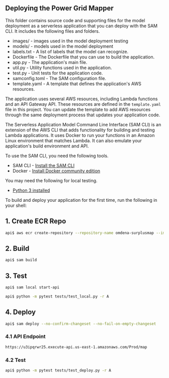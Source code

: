## Deploying the Power Grid Mapper

This folder contains source code and supporting files for the model deployment as a serverless application that you can deploy with the SAM CLI. It includes the following files and folders.

- images/ - images used in the model deployment testing
- models/ - models used in the model deployment
- labels.txt - A list of labels that the model can recognize.
- Dockerfile - The Dockerfile that you can use to build the application.
- app.py - The application's main file.
- util.py - Utility functions used in the application.
- test.py - Unit tests for the application code.
- samconfig.toml - The SAM configuration file.
- template.yaml - A template that defines the application's AWS resources.

The application uses several AWS resources, including Lambda functions and an API Gateway API. These resources are defined in the `template.yaml` file in this project. You can update the template to add AWS resources through the same deployment process that updates your application code.

The Serverless Application Model Command Line Interface (SAM CLI) is an extension of the AWS CLI that adds functionality for building and testing Lambda applications. It uses Docker to run your functions in an Amazon Linux environment that matches Lambda. It can also emulate your application's build environment and API.

To use the SAM CLI, you need the following tools.

* SAM CLI - [Install the SAM CLI](https://docs.aws.amazon.com/serverless-application-model/latest/developerguide/serverless-sam-cli-install.html)
* Docker - [Install Docker community edition](https://hub.docker.com/search/?type=edition&offering=community)

You may need the following for local testing.
* [Python 3 installed](https://www.python.org/downloads/)

To build and deploy your application for the first time, run the following in your shell:

## 1. Create ECR Repo
```bash
api$ aws ecr create-repository --repository-name omdena-surplusmap --image-tag-mutability IMMUTABLE --image-scanning-configuration scanOnPush=true
```

## 2. Build
```bash
api$ sam build
```

## 3. Test
```bash
api$ sam local start-api
```

```bash
api$ python -m pytest tests/test_local.py -r A
```

## 4. Deploy
```bash
api$ sam deploy --no-confirm-changeset --no-fail-on-empty-changeset
```

### 4.1 API Endpoint
```bash
https://u3ipqrwr25.execute-api.us-east-1.amazonaws.com/Prod/map
```

### 4.2 Test
```bash
api$ python -m pytest tests/test_deploy.py -r A
```